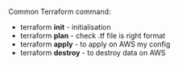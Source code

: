Common Terraform command:
* terraform **init** - initialisation
* terraform **plan** - check .tf file is right format
* terraform **apply** - to apply on AWS my config
* terraform **destroy** - to destroy data on AWS